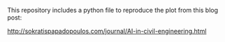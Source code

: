 This repository includes a python file to reproduce the plot from this blog post:

http://sokratispapadopoulos.com/journal/AI-in-civil-engineering.html
